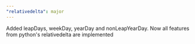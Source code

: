 ```yaml
---
"relativedelta": major
---
```


Added leapDays, weekDay, yearDay and nonLeapYearDay. Now all features from python's relativedelta are implemented
